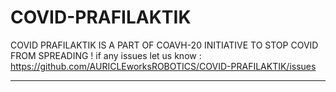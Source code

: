 # COVID-PRAFILAKTIK

COVID PRAFILAKTIK IS A PART OF COAVH-20 INITIATIVE TO STOP COVID FROM SPREADING !
if any issues let us know : https://github.com/AURICLEworksROBOTICS/COVID-PRAFILAKTIK/issues

----------------------------------------------------------------------------------------------------
